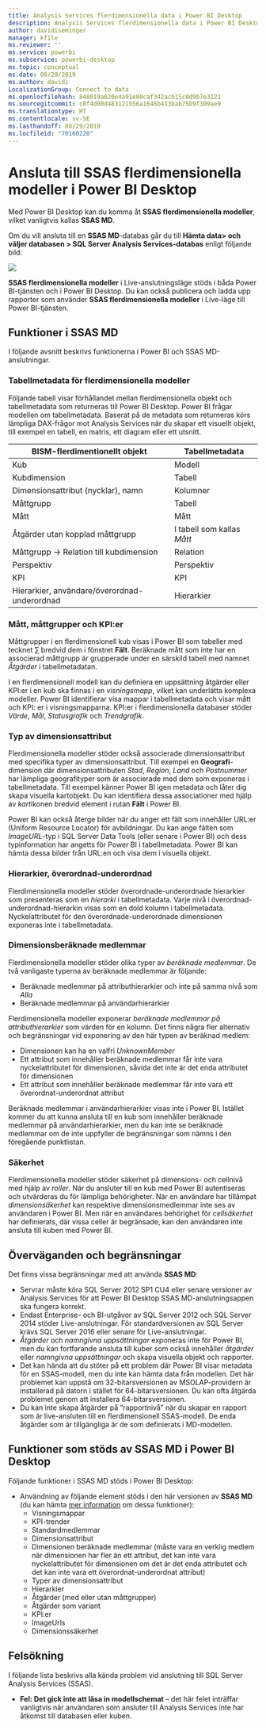 ```yaml
---
title: Analysis Services flerdimensionella data i Power BI Desktop
description: Analysis Services flerdimensionella data i Power BI Desktop
author: davidiseminger
manager: kfile
ms.reviewer: ''
ms.service: powerbi
ms.subservice: powerbi-desktop
ms.topic: conceptual
ms.date: 08/29/2019
ms.author: davidi
LocalizationGroup: Connect to data
ms.openlocfilehash: 848019a020e4a91e80caf342acb15c0d9b7e3121
ms.sourcegitcommit: c0f4d00d483121556a1646b413bab75b9f309ae9
ms.translationtype: HT
ms.contentlocale: sv-SE
ms.lasthandoff: 08/29/2019
ms.locfileid: "70160220"
---
```

# <a name="connect-to-ssas-multidimensional-models-in-power-bi-desktop"></a>Ansluta till SSAS flerdimensionella modeller i Power BI Desktop
Med Power BI Desktop kan du komma åt **SSAS flerdimensionella modeller**, vilket vanligtvis kallas **SSAS MD**.

Om du vill ansluta till en **SSAS MD**-databas går du till **Hämta data&gt; och väljer databasen &gt; SQL Server Analysis Services-databas** enligt följande bild:

![](media/desktop-ssas-multidimensional/ssas-multidimensional-2.png)

**SSAS flerdimensionella modeller** i Live-anslutningsläge stöds i båda Power BI-tjänsten och i Power BI Desktop. Du kan också publicera och ladda upp rapporter som använder **SSAS flerdimensionella modeller** i Live-läge till Power BI-tjänsten.

## <a name="capabilities-and-features-of-ssas-md"></a>Funktioner i SSAS MD
I följande avsnitt beskrivs funktionerna i Power BI och SSAS MD-anslutningar.

### <a name="tabular-metadata-of-multidimensional-models"></a>Tabellmetadata för flerdimensionella modeller
Följande tabell visar förhållandet mellan flerdimensionella objekt och tabellmetadata som returneras till Power BI Desktop. Power BI frågar modellen om tabellmetadata. Baserat på de metadata som returneras körs lämpliga DAX-frågor mot Analysis Services när du skapar ett visuellt objekt, till exempel en tabell, en matris, ett diagram eller ett utsnitt.

| BISM-flerdimentionellt objekt | Tabellmetadata |
| --- | --- |
| Kub |Modell |
| Kubdimension |Tabell |
| Dimensionsattribut (nycklar), namn |Kolumner |
| Måttgrupp |Tabell |
| Mått |Mått |
| Åtgärder utan kopplad måttgrupp |I tabell som kallas *Mått* |
| Måttgrupp -> Relation till kubdimension |Relation |
| Perspektiv |Perspektiv |
| KPI |KPI |
| Hierarkier, användare/överordnad-underordnad |Hierarkier |

### <a name="measures-measure-groups-and-kpis"></a>Mått, måttgrupper och KPI:er
Måttgrupper i en flerdimensionell kub visas i Power BI som tabeller med tecknet ∑ bredvid dem i fönstret **Fält**. Beräknade mått som inte har en associerad måttgrupp är grupperade under en särskild tabell med namnet *Åtgärder* i tabellmetadatan.

I en flerdimensionell modell kan du definiera en uppsättning åtgärder eller KPI:er i en kub ska finnas i en *visningsmapp*, vilket kan underlätta komplexa modeller. Power BI identifierar visa mappar i tabellmetadata och visar mått och KPI: er i visningsmapparna. KPI:er i flerdimensionella databaser stöder *Värde*, *Mål*, *Statusgrafik* och *Trendgrafik*.

### <a name="dimension-attribute-type"></a>Typ av dimensionsattribut
Flerdimensionella modeller stöder också associerade dimensionsattribut med specifika typer av dimensionsattribut. Till exempel en **Geografi**-dimension där dimensionsattributen *Stad*, *Region*, *Land* och *Postnummer* har lämpliga geografityper som är associerade med dem som exponeras i tabellmetadata. Till exempel känner Power BI igen metadata och låter dig skapa visuella kartobjekt. Du kan identifiera dessa associationer med hjälp av *kart*ikonen bredvid element i rutan **Fält** i Power BI.

Power BI kan också återge bilder när du anger ett fält som innehåller URL:er (Uniform Resource Locator) för avbildningar. Du kan ange fälten som *ImageURL*-typ i SQL Server Data Tools (eller senare i Power BI) och dess typinformation har angetts för Power BI i tabellmetadata. Power BI kan hämta dessa bilder från URL:en och visa dem i visuella objekt.

### <a name="parent-child-hierarchies"></a>Hierarkier, överordnad-underordnad
Flerdimensionella modeller stöder överordnade-underordnade hierarkier som presenteras som en *hierarki* i tabellmetadata. Varje nivå i överordnad-underordnad-hierarkin visas som en dold kolumn i tabellmetadata. Nyckelattributet för den överordnade-underordnade dimensionen exponeras inte i tabellmetadata.

### <a name="dimension-calculated-members"></a>Dimensionsberäknade medlemmar
Flerdimensionella modeller stöder olika typer av *beräknade medlemmar*. De två vanligaste typerna av beräknade medlemmar är följande:

* Beräknade medlemmar på attributhierarkier och inte på samma nivå som *Alla*
* Beräknade medlemmar på användarhierarkier

Flerdimensionella modeller exponerar *beräknade medlemmar på attributhierarkier* som värden för en kolumn. Det finns några fler alternativ och begränsningar vid exponering av den här typen av beräknad medlem:

* Dimensionen kan ha en valfri *UnknownMember*
* Ett attribut som innehåller beräknade medlemmar får inte vara nyckelattributet för dimensionen, såvida det inte är det enda attributet för dimensionen
* Ett attribut som innehåller beräknade medlemmar får inte vara ett överordnat-underordnat attribut

Beräknade medlemmar i användarhierarkier visas inte i Power BI. Istället kommer du att kunna ansluta till en kub som innehåller beräknade medlemmar på användarhierarkier, men du kan inte se beräknade medlemmar om de inte uppfyller de begränsningar som nämns i den föregående punktlistan.

### <a name="security"></a>Säkerhet
Flerdimensionella modeller stöder säkerhet på dimensions- och cellnivå med hjälp av *roller*. När du ansluter till en kub med Power BI autentiseras och utvärderas du för lämpliga behörigheter. När en användare har tillämpat *dimensionsäkerhet* kan respektive dimensionsmedlemmar inte ses av användaren i Power BI. Men när en användares behörighet för *cellsäkerhet* har definierats, där vissa celler är begränsade, kan den användaren inte ansluta till kuben med Power BI.

## <a name="considerations-and-limitations"></a>Överväganden och begränsningar
Det finns vissa begränsningar med att använda **SSAS MD**:

* Servrar måste köra SQL Server 2012 SP1 CU4 eller senare versioner av Analysis Services för att Power BI Desktop SSAS MD-anslutningsappen ska fungera korrekt.
* Endast Enterprise- och BI-utgåvor av SQL Server 2012 och SQL Server 2014 stöder Live-anslutningar. För standardversionen av SQL Server krävs SQL Server 2016 eller senare för Live-anslutningar.
* *Åtgärder* och *namngivna uppsättningar* exponeras inte för Power BI, men du kan fortfarande ansluta till kuber som också innehåller *åtgärder* eller *namngivna uppsättningar* och skapa visuella objekt och rapporter.
* Det kan hända att du stöter på ett problem där Power BI visar metadata för en SSAS-modell, men du inte kan hämta data från modellen. Det här problemet kan uppstå om 32-bitarsversionen av MSOLAP-providern är installerad på datorn i stället för 64-bitarsversionen. Du kan ofta åtgärda problemet genom att installera 64-bitarsversionen.
* Du kan inte skapa åtgärder på ”rapportnivå” när du skapar en rapport som är live-ansluten till en flerdimensionell SSAS-modell. De enda åtgärder som är tillgängliga är de som definierats i MD-modellen.

## <a name="supported-features-of-ssas-md-in-power-bi-desktop"></a>Funktioner som stöds av SSAS MD i Power BI Desktop
Följande funktioner i SSAS MD stöds i Power BI Desktop:

* Användning av följande element stöds i den här versionen av **SSAS MD** (du kan hämta [mer information](https://msdn.microsoft.com/library/jj969574.aspx) om dessa funktioner):
  * Visningsmappar
  * KPI-trender
  * Standardmedlemmar
  * Dimensionsattribut
  * Dimensionen beräknade medlemmar (måste vara en verklig medlem när dimensionen har fler än ett attribut, det kan inte vara nyckelattributet för dimensionen om det är det enda attributet och det kan inte vara ett överordnat-underordnat attribut)
  * Typer av dimensionsattribut
  * Hierarkier
  * Åtgärder (med eller utan måttgrupper)
  * Åtgärder som variant
  * KPI:er
  * ImageUrls
  * Dimensionssäkerhet

## <a name="troubleshooting"></a>Felsökning 
I följande lista beskrivs alla kända problem vid anslutning till SQL Server Analysis Services (SSAS). 

* **Fel: Det gick inte att läsa in modellschemat** – det här felet inträffar vanligtvis när användaren som ansluter till Analysis Services inte har åtkomst till databasen eller kuben.
